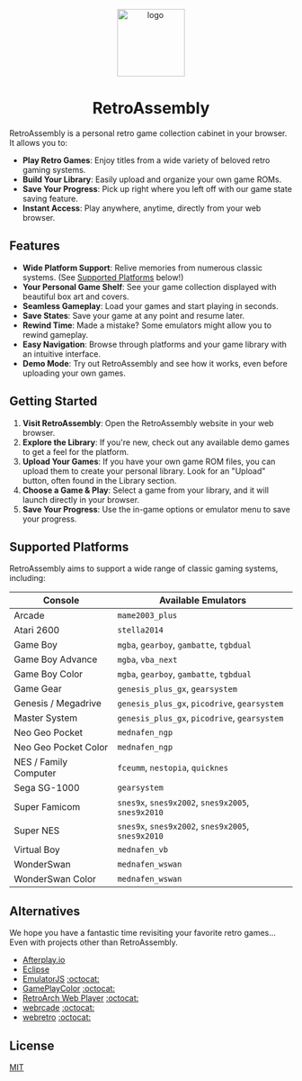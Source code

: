<p align="center">
  <img src="public/assets/logo/logo-512x512.png" alt="logo" width="120" height="120">
  <h1 align="center">RetroAssembly</h1>
</p>

RetroAssembly is a personal retro game collection cabinet in your browser. It allows you to:
- **Play Retro Games**: Enjoy titles from a wide variety of beloved retro gaming systems.
- **Build Your Library**: Easily upload and organize your own game ROMs.
- **Save Your Progress**: Pick up right where you left off with our game state saving feature.
- **Instant Access**: Play anywhere, anytime, directly from your web browser.

## Features

- **Wide Platform Support**: Relive memories from numerous classic systems. (See [Supported Platforms](#supported-platforms) below!)
- **Your Personal Game Shelf**: See your game collection displayed with beautiful box art and covers.
- **Seamless Gameplay**: Load your games and start playing in seconds.
- **Save States**: Save your game at any point and resume later.
- **Rewind Time**: Made a mistake? Some emulators might allow you to rewind gameplay.
- **Easy Navigation**: Browse through platforms and your game library with an intuitive interface.
- **Demo Mode**: Try out RetroAssembly and see how it works, even before uploading your own games.
<!-- - **Virtual Controller**: Play on the go, even without a physical gamepad, using our on-screen virtual controller. -->

## Getting Started
1.  **Visit RetroAssembly**: Open the RetroAssembly website in your web browser.
2.  **Explore the Library**: If you're new, check out any available demo games to get a feel for the platform.
3.  **Upload Your Games**: If you have your own game ROM files, you can upload them to create your personal library. Look for an "Upload" button, often found in the Library section.
4.  **Choose a Game & Play**: Select a game from your library, and it will launch directly in your browser.
5.  **Save Your Progress**: Use the in-game options or emulator menu to save your progress.

## Supported Platforms

RetroAssembly aims to support a wide range of classic gaming systems, including:

| Console | Available Emulators |
| - | - |
| Arcade | `mame2003_plus` |
| Atari 2600 | `stella2014` |
| Game Boy | `mgba`, `gearboy`, `gambatte`, `tgbdual` |
| Game Boy Advance | `mgba`, `vba_next` |
| Game Boy Color | `mgba`, `gearboy`, `gambatte`, `tgbdual` |
| Game Gear | `genesis_plus_gx`, `gearsystem` |
| Genesis / Megadrive | `genesis_plus_gx`, `picodrive`, `gearsystem` |
| Master System | `genesis_plus_gx`, `picodrive`, `gearsystem` |
| Neo Geo Pocket | `mednafen_ngp` |
| Neo Geo Pocket Color | `mednafen_ngp` |
| NES / Family Computer | `fceumm`, `nestopia`, `quicknes` |
| Sega SG-1000 | `gearsystem` |
| Super Famicom | `snes9x`, `snes9x2002`, `snes9x2005`, `snes9x2010` |
| Super NES | `snes9x`, `snes9x2002`, `snes9x2005`, `snes9x2010` |
| Virtual Boy | `mednafen_vb` |
| WonderSwan | `mednafen_wswan` |
| WonderSwan Color | `mednafen_wswan` |

## Alternatives
We hope you have a fantastic time revisiting your favorite retro games... Even with projects other than RetroAssembly.

+ [Afterplay.io](https://afterplay.io)
+ [Eclipse](https://eclipseemu.me)
+ [EmulatorJS](https://emulatorjs.org) [:octocat:](https://github.com/EmulatorJS/EmulatorJS)
+ [GamePlayColor](https://gameplaycolor.com) [:octocat:](https://github.com/gameplaycolor/gameplaycolor)
+ [RetroArch Web Player](https://web.libretro.com) [:octocat:](https://github.com/libretro/RetroArch/blob/master/pkg/emscripten/README.md)
+ [webrcade](https://www.webrcade.com) [:octocat:](https://github.com/webrcade/webrcade)
+ [webretro](https://binbashbanana.github.io/webretro/) [:octocat:](https://github.com/BinBashBanana/webretro)

## License
[MIT](license)
